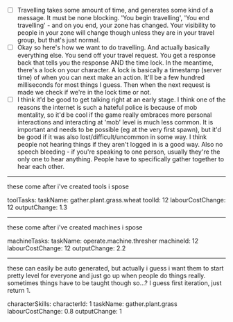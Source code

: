 - [ ] Travelling takes some amount of time, and generates some kind of a message. It must be none blocking. 'You begin travelling', 'You end travelling' - and on you end, your zone has changed. Your visibility to people in your zone will change though unless they are in your travel group, but that's just normal.
- [ ] Okay so here's how we want to do travelling. And actually basically everything else. You send off your travel request. You get a response back that tells you the response AND the time lock. In the meantime, there's a lock on your character. A lock is basically a timestamp (server time) of when you can next make an action. It'll be a few hundred milliseconds for most things I guess. Then when the next request is made we check if we're in the lock time or not.
- [ ] I think it'd be good to get talking right at an early stage. I think one of the reasons the internet is such a hateful police is because of mob mentality, so it'd be cool if the game really embraces more personal interactions and interacting at 'mob' level is much less common. It is important and needs to be possible (eg at the very first spawn), but it'd be good if it was also lost/difficult/uncommon in some way. I think people not hearing things if they aren't logged in is a good way. Also no speech bleeding - if you're speaking to one person, usually they're the only one to hear anything. People have to specifically gather together to hear each other.

-----

these come after i've created tools i spose

toolTasks:
taskName: gather.plant.grass.wheat
toolId: 12
labourCostChange: 12
outputChange: 1.3

-----

these come after i've created machines i spose

machineTasks:
taskName: operate.machine.thresher
machineId: 12
labourCostChange: 12
outputChange: 2.2

-----

these can easily be auto generated, but actually i guess i want them to start pretty level for everyone and just go up when people do things really. sometimes things have to be taught though so...? I guess first iteration, just return 1.

characterSkills:
characterId: 1
taskName: gather.plant.grass
labourCostChange: 0.8
outputChange: 1